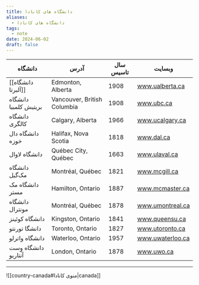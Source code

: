 ```yaml
---
title: دانشگاه های کانادا
aliases:
  - دانشگاه های کانادا
tags:
  - note
date: 2024-06-02
draft: false
---
```


| دانشگاه               | آدرس                        | سال تاسیس | وبسایت           |
| --------------------- | --------------------------- | --------- | ---------------- |
| [[دانشگاه آلبرتا]]    | Edmonton, Alberta           | 1908      | www.ualberta.ca  |
| دانشگاه بریتیش کلمبیا | Vancouver, British Columbia | 1908      | www.ubc.ca       |
| دانشگاه کالگری        | Calgary, Alberta            | 1966      | www.ucalgary.ca  |
| دانشگاه دال خوزه      | Halifax, Nova Scotia        | 1818      | www.dal.ca       |
| دانشگاه لاوال         | Québec City, Québec         | 1663      | www.ulaval.ca    |
| دانشگاه مک‌گیل        | Montréal, Québec            | 1821      | www.mcgill.ca    |
| دانشگاه مک مستر       | Hamilton, Ontario           | 1887      | www.mcmaster.ca  |
| دانشگاه مونترال       | Montréal, Québec            | 1878      | www.umontreal.ca |
| دانشگاه کوئینز        | Kingston, Ontario           | 1841      | www.queensu.ca   |
| دانشگا تورنتو         | Toronto, Ontario            | 1827      | www.utoronto.ca  |
| دانشگاه واترلو        | Waterloo, Ontario           | 1957      | www.uwaterloo.ca |
| دانشگاه وِست آنتاریو  | London, Ontario             | 1878      | www.uwo.ca       |






---

![[country-canada#منوی کانادا|canada]]

